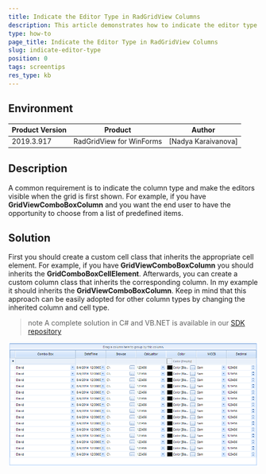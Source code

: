```yaml
---
title: Indicate the Editor Type in RadGridView Columns
description: This article demonstrates how to indicate the editor type in RadGridView Columns
type: how-to
page_title: Indicate the Editor Type in RadGridView Columns
slug: indicate-editor-type
position: 0
tags: screentips
res_type: kb
---
```


## Environment
 
|Product Version|Product|Author|
|----|----|----|
|2019.3.917|RadGridView for WinForms|[Nadya Karaivanova]|
 

## Description

A common requirement is to indicate the column type and make the editors visible when the grid is first shown. For example, if you have **GridViewComboBoxColumn** and you want the end user to have the opportunity to choose from a list of predefined items.

## Solution 

First you should create a custom cell class that inherits the appropriate cell element. For example, if you have **GridViewComboBoxColumn** you should inherits the **GridComboBoxCellElement**. Afterwards, you can create a custom column class that inherits the corresponding column. In my example it should inherits the **GridViewComboBoxColumn**. Keep in mind that this approach can be easily adopted for other column types by changing the inherited column and cell type. 

>note A complete solution in C# and VB.NET is available in our [SDK repository](https://github.com/telerik/winforms-sdk/tree/master/GridView/RadGridViewColumn-Indicate-Editor-Type)

![indicate-editor-type 001](images/indicate-editor-type001.png)





    
   
  
    
 
